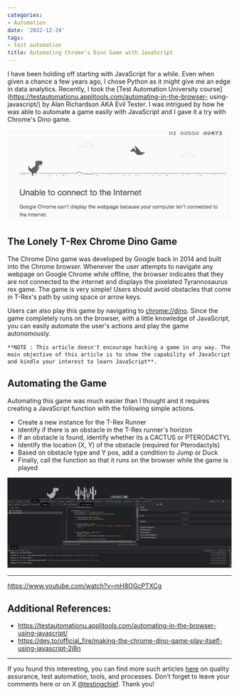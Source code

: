 ```yaml
---
categories:
- Automation
date: '2022-12-24'
tags:
- test automation
title: Automating Chrome's Dino Game with JavaScript
---
```


I have been holding off starting with JavaScript for a while. Even when given
a chance a few years ago, I chose Python as it might give me an edge in data
analytics. Recently, I took the [Test Automation University
course](https://testautomationu.applitools.com/automating-in-the-browser-
using-javascript/) by Alan Richardson AKA Evil Tester. I was intrigued by how
he was able to automate a game easily with JavaScript and I gave it a try with
Chrome's Dino game.

![Dino Game](/assets/img/posts/image-3.png)

## The Lonely T-Rex Chrome Dino Game

The Chrome Dino game was developed by Google back in 2014 and built into the
Chrome browser. Whenever the user attempts to navigate any webpage on Google
Chrome while offline, the browser indicates that they are not connected to the
internet and displays the pixelated Tyrannosaurus rex game. The game is very
simple! Users should avoid obstacles that come in T-Rex's path by using space
or arrow keys.

Users can also play this game by navigating to [chrome://dino](//dino). Since
the game completely runs on the browser, with a little knowledge of
JavaScript, you can easily automate the user's actions and play the game
autonomously.

    
    
    **NOTE : This article doesn't encourage hacking a game in any way. The main objective of this article is to show the capability of JavaScript and kindle your interest to learn JavaScript**. 

## Automating the Game

Automating this game was much easier than I thought and it requires creating a
JavaScript function with the following simple actions.

  * Create a new instance for the T-Rex Runner
  * Identify if there is an obstacle in the T-Rex runner's horizon
  * If an obstacle is found, identify whether its a CACTUS or PTERODACTYL
  * Identify the location (X, Y) of the obstacle (required for Pterodactyls)
  * Based on obstacle type and Y pos, add a condition to Jump or Duck
  * Finally, call the function so that it runs on the browser while the game is played

![Chrome Dina Code Snippet](/assets/img/posts/image-4-1024x412.png)

* * *

https://www.youtube.com/watch?v=mH8OGcPTXCg

## Additional References:

  * <https://testautomationu.applitools.com/automating-in-the-browser-using-javascript/>
  * <https://dev.to/official_fire/making-the-chrome-dino-game-play-itself-using-javascript-2j8n>

* * *

If you found this interesting, you can find more such articles
[here](https://skthetester.github.io/) on quality assurance, test automation,
tools, and processes. Don’t forget to leave your comments here or on X
[@testingchief](https://x.com/testingchief). Thank you!